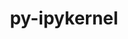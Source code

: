 ---
title: "py-ipykernel"
layout: cache
categories: [package, develop-2024-05-19]
meta: {"versions": ["6.23.1"], "compilers": ["gcc@=11.1.0", "gcc@=11.4.0", "gcc@=9.4.0", "oneapi@=2024.0.0"], "oss": ["ubuntu20.04", "ubuntu22.04"], "platforms": ["linux"], "targets": ["neoverse_v1", "neoverse_v2", "ppc64le", "x86_64_v3"], "stacks": ["data-vis-sdk", "e4s", "e4s-neoverse-v2", "e4s-neoverse_v1", "e4s-oneapi", "e4s-power", "root"], "num_specs": 13, "num_specs_by_stack": {"e4s-power": 2, "root": 13, "data-vis-sdk": 2, "e4s-neoverse_v1": 2, "e4s-neoverse-v2": 2, "e4s": 3, "e4s-oneapi": 2}}
spec_details: [{"hash": "7egeux7xfh5xgo2rirakuxekmmmpgtcg", "compiler": "gcc@=9.4.0", "versions": ["6.23.1"], "os": "ubuntu20.04", "platform": "linux", "target": "ppc64le", "variants": ["build_system=python_pip"], "stacks": ["e4s-power", "root"], "size": "-", "tarball": "https://binaries.spack.io/releases/develop-2024-05-19/build_cache/linux-ubuntu20.04-ppc64le/gcc-9.4.0/py-ipykernel-6.23.1/linux-ubuntu20.04-ppc64le-gcc-9.4.0-py-ipykernel-6.23.1-7egeux7xfh5xgo2rirakuxekmmmpgtcg.spack"}, {"hash": "grgpza6ontd7hmsp6dvu6wm6nuowui32", "compiler": "gcc@=9.4.0", "versions": ["6.23.1"], "os": "ubuntu20.04", "platform": "linux", "target": "ppc64le", "variants": ["build_system=python_pip"], "stacks": ["e4s-power", "root"], "size": "-", "tarball": "https://binaries.spack.io/releases/develop-2024-05-19/build_cache/linux-ubuntu20.04-ppc64le/gcc-9.4.0/py-ipykernel-6.23.1/linux-ubuntu20.04-ppc64le-gcc-9.4.0-py-ipykernel-6.23.1-grgpza6ontd7hmsp6dvu6wm6nuowui32.spack"}, {"hash": "3a4qbidbniql5qviu4kx2ybeim5blrxf", "compiler": "gcc@=11.1.0", "versions": ["6.23.1"], "os": "ubuntu20.04", "platform": "linux", "target": "x86_64_v3", "variants": ["build_system=python_pip"], "stacks": ["root", "data-vis-sdk"], "size": "-", "tarball": "https://binaries.spack.io/releases/develop-2024-05-19/build_cache/linux-ubuntu20.04-x86_64_v3/gcc-11.1.0/py-ipykernel-6.23.1/linux-ubuntu20.04-x86_64_v3-gcc-11.1.0-py-ipykernel-6.23.1-3a4qbidbniql5qviu4kx2ybeim5blrxf.spack"}, {"hash": "ywff64zdfwlkt6ivabqvzhcrufy5z3jx", "compiler": "gcc@=11.1.0", "versions": ["6.23.1"], "os": "ubuntu20.04", "platform": "linux", "target": "x86_64_v3", "variants": ["build_system=python_pip"], "stacks": ["root", "data-vis-sdk"], "size": "-", "tarball": "https://binaries.spack.io/releases/develop-2024-05-19/build_cache/linux-ubuntu20.04-x86_64_v3/gcc-11.1.0/py-ipykernel-6.23.1/linux-ubuntu20.04-x86_64_v3-gcc-11.1.0-py-ipykernel-6.23.1-ywff64zdfwlkt6ivabqvzhcrufy5z3jx.spack"}, {"hash": "3nazxbrd4zbcopm5rcjkzrpiibmmzdv7", "compiler": "gcc@=11.4.0", "versions": ["6.23.1"], "os": "ubuntu22.04", "platform": "linux", "target": "neoverse_v1", "variants": ["build_system=python_pip"], "stacks": ["root", "e4s-neoverse_v1"], "size": "-", "tarball": "https://binaries.spack.io/releases/develop-2024-05-19/build_cache/linux-ubuntu22.04-neoverse_v1/gcc-11.4.0/py-ipykernel-6.23.1/linux-ubuntu22.04-neoverse_v1-gcc-11.4.0-py-ipykernel-6.23.1-3nazxbrd4zbcopm5rcjkzrpiibmmzdv7.spack"}, {"hash": "ikd3eigdx2sxi3mzbpgkrysxczz6get2", "compiler": "gcc@=11.4.0", "versions": ["6.23.1"], "os": "ubuntu22.04", "platform": "linux", "target": "neoverse_v1", "variants": ["build_system=python_pip"], "stacks": ["root", "e4s-neoverse_v1"], "size": "-", "tarball": "https://binaries.spack.io/releases/develop-2024-05-19/build_cache/linux-ubuntu22.04-neoverse_v1/gcc-11.4.0/py-ipykernel-6.23.1/linux-ubuntu22.04-neoverse_v1-gcc-11.4.0-py-ipykernel-6.23.1-ikd3eigdx2sxi3mzbpgkrysxczz6get2.spack"}, {"hash": "fuyicbn6cifuj5hcrcivfkwb6oqv36hb", "compiler": "gcc@=11.4.0", "versions": ["6.23.1"], "os": "ubuntu22.04", "platform": "linux", "target": "neoverse_v2", "variants": ["build_system=python_pip"], "stacks": ["e4s-neoverse-v2", "root"], "size": "-", "tarball": "https://binaries.spack.io/releases/develop-2024-05-19/build_cache/linux-ubuntu22.04-neoverse_v2/gcc-11.4.0/py-ipykernel-6.23.1/linux-ubuntu22.04-neoverse_v2-gcc-11.4.0-py-ipykernel-6.23.1-fuyicbn6cifuj5hcrcivfkwb6oqv36hb.spack"}, {"hash": "lpa4jpdix3kfmo45iqmklt3demywp2rg", "compiler": "gcc@=11.4.0", "versions": ["6.23.1"], "os": "ubuntu22.04", "platform": "linux", "target": "neoverse_v2", "variants": ["build_system=python_pip"], "stacks": ["e4s-neoverse-v2", "root"], "size": "-", "tarball": "https://binaries.spack.io/releases/develop-2024-05-19/build_cache/linux-ubuntu22.04-neoverse_v2/gcc-11.4.0/py-ipykernel-6.23.1/linux-ubuntu22.04-neoverse_v2-gcc-11.4.0-py-ipykernel-6.23.1-lpa4jpdix3kfmo45iqmklt3demywp2rg.spack"}, {"hash": "r7thsljdm7jycjz463ydk6hfjbpsab44", "compiler": "gcc@=11.4.0", "versions": ["6.23.1"], "os": "ubuntu22.04", "platform": "linux", "target": "x86_64_v3", "variants": ["build_system=python_pip"], "stacks": ["root", "e4s"], "size": "-", "tarball": "https://binaries.spack.io/releases/develop-2024-05-19/build_cache/linux-ubuntu22.04-x86_64_v3/gcc-11.4.0/py-ipykernel-6.23.1/linux-ubuntu22.04-x86_64_v3-gcc-11.4.0-py-ipykernel-6.23.1-r7thsljdm7jycjz463ydk6hfjbpsab44.spack"}, {"hash": "khjb3pmpcgkbthiywi4tbh3xnlz4puk4", "compiler": "gcc@=11.4.0", "versions": ["6.23.1"], "os": "ubuntu22.04", "platform": "linux", "target": "x86_64_v3", "variants": ["build_system=python_pip"], "stacks": ["root", "e4s"], "size": "-", "tarball": "https://binaries.spack.io/releases/develop-2024-05-19/build_cache/linux-ubuntu22.04-x86_64_v3/gcc-11.4.0/py-ipykernel-6.23.1/linux-ubuntu22.04-x86_64_v3-gcc-11.4.0-py-ipykernel-6.23.1-khjb3pmpcgkbthiywi4tbh3xnlz4puk4.spack"}, {"hash": "7egfg3s65il7fdkrexhilwfbyv7hwqm2", "compiler": "gcc@=11.4.0", "versions": ["6.23.1"], "os": "ubuntu22.04", "platform": "linux", "target": "x86_64_v3", "variants": ["build_system=python_pip"], "stacks": ["root", "e4s"], "size": "-", "tarball": "https://binaries.spack.io/releases/develop-2024-05-19/build_cache/linux-ubuntu22.04-x86_64_v3/gcc-11.4.0/py-ipykernel-6.23.1/linux-ubuntu22.04-x86_64_v3-gcc-11.4.0-py-ipykernel-6.23.1-7egfg3s65il7fdkrexhilwfbyv7hwqm2.spack"}, {"hash": "e2fkfscogefil5wbtmwhnw34herf3an6", "compiler": "oneapi@=2024.0.0", "versions": ["6.23.1"], "os": "ubuntu22.04", "platform": "linux", "target": "x86_64_v3", "variants": ["build_system=python_pip"], "stacks": ["root", "e4s-oneapi"], "size": "-", "tarball": "https://binaries.spack.io/releases/develop-2024-05-19/build_cache/linux-ubuntu22.04-x86_64_v3/oneapi-2024.0.0/py-ipykernel-6.23.1/linux-ubuntu22.04-x86_64_v3-oneapi-2024.0.0-py-ipykernel-6.23.1-e2fkfscogefil5wbtmwhnw34herf3an6.spack"}, {"hash": "elzfkkpxgfivkheupkgufhige2v7znhf", "compiler": "oneapi@=2024.0.0", "versions": ["6.23.1"], "os": "ubuntu22.04", "platform": "linux", "target": "x86_64_v3", "variants": ["build_system=python_pip"], "stacks": ["root", "e4s-oneapi"], "size": "-", "tarball": "https://binaries.spack.io/releases/develop-2024-05-19/build_cache/linux-ubuntu22.04-x86_64_v3/oneapi-2024.0.0/py-ipykernel-6.23.1/linux-ubuntu22.04-x86_64_v3-oneapi-2024.0.0-py-ipykernel-6.23.1-elzfkkpxgfivkheupkgufhige2v7znhf.spack"}]
---